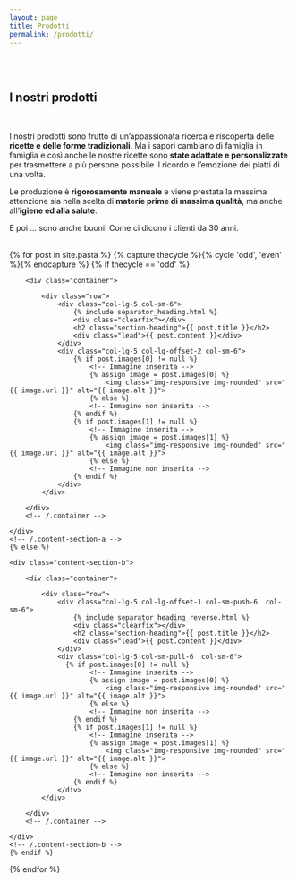 ```yaml
---
layout: page
title: Prodotti
permalink: /prodotti/
---
```


<!-- Introduzione -->
<section id="about" class="container content-section text-center">
    <div class="row">
        <div class="col-lg-8 col-lg-offset-2">
          <br/><br/>
          <h2>I nostri prodotti</h2>
          <br/>
            <p>I nostri prodotti sono frutto di un’appassionata ricerca e riscoperta delle <b>ricette e delle forme tradizionali</b>. Ma i sapori cambiano di famiglia in famiglia e così anche le nostre ricette sono <b>state adattate e personalizzate</b> per trasmettere a più persone possibile il ricordo e l’emozione dei piatti di una volta. </p>
            <p>Le produzione è <b>rigorosamente manuale</b> e viene prestata la massima attenzione sia nella scelta di <b>materie prime di massima qualità</b>, ma anche all’<b>igiene ed alla salute</b>.</p>
            <p>E poi ... sono anche buoni! Come ci dicono i clienti da 30 anni.</p>
            <br/>
          </div>
    </div>
</section>


<section id="services">
<!-- Page Content -->
{% for post in site.pasta %}
  {% capture thecycle %}{% cycle 'odd', 'even' %}{% endcapture %}
    {% if thecycle == 'odd' %}
    <div class="content-section-a">

        <div class="container">

            <div class="row">
                <div class="col-lg-5 col-sm-6">
                    {% include separator_heading.html %}
                    <div class="clearfix"></div>
                    <h2 class="section-heading">{{ post.title }}</h2>
                    <div class="lead">{{ post.content }}</div>
                </div>
                <div class="col-lg-5 col-lg-offset-2 col-sm-6">
                    {% if post.images[0] != null %}
                        <!-- Immagine inserita -->
                        {% assign image = post.images[0] %}
                            <img class="img-responsive img-rounded" src="{{ image.url }}" alt="{{ image.alt }}">
                        {% else %}
                        <!-- Immagine non inserita -->
                    {% endif %}
                    {% if post.images[1] != null %}
                        <!-- Immagine inserita -->
                        {% assign image = post.images[1] %}
                            <img class="img-responsive img-rounded" src="{{ image.url }}" alt="{{ image.alt }}">
                        {% else %}
                        <!-- Immagine non inserita -->
                    {% endif %}
                </div>
            </div>

        </div>
        <!-- /.container -->

    </div>
    <!-- /.content-section-a -->
    {% else %}

    <div class="content-section-b">

        <div class="container">

            <div class="row">
                <div class="col-lg-5 col-lg-offset-1 col-sm-push-6  col-sm-6">
                    {% include separator_heading_reverse.html %}
                    <div class="clearfix"></div>
                    <h2 class="section-heading">{{ post.title }}</h2>
                    <div class="lead">{{ post.content }}</div>
                </div>
                <div class="col-lg-5 col-sm-pull-6  col-sm-6">
                  {% if post.images[0] != null %}
                        <!-- Immagine inserita -->
                        {% assign image = post.images[0] %}
                            <img class="img-responsive img-rounded" src="{{ image.url }}" alt="{{ image.alt }}">
                        {% else %}
                        <!-- Immagine non inserita -->
                    {% endif %}
                    {% if post.images[1] != null %}
                        <!-- Immagine inserita -->
                        {% assign image = post.images[1] %}
                            <img class="img-responsive img-rounded" src="{{ image.url }}" alt="{{ image.alt }}">
                        {% else %}
                        <!-- Immagine non inserita -->
                    {% endif %}
                </div>
            </div>

        </div>
        <!-- /.container -->

    </div>
    <!-- /.content-section-b -->
    {% endif %}
{% endfor %}
</section>